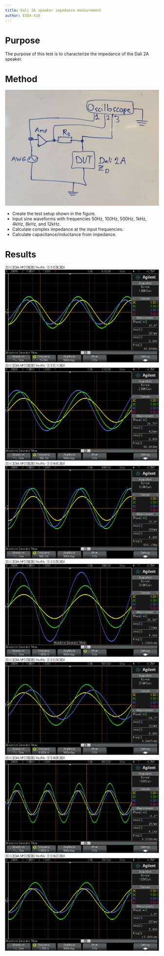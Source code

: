 ```yaml
---
title: Dali 2A speaker impedance measurement
author: ESD4-410
---
```


# Purpose

The purpose of this test is to characterize the impedance of the Dali 2A speaker.

# Method

![test_setup.png](images/test_setup.png)

- Create the test setup shown in the figure.
- Input sine waveforms with frequencies 50Hz, 100Hz, 500Hz, 1kHz, 4kHz, 8kHz, and  12kHz.
- Calculate complex impedance at the input frequencies.
- Calculate capacitance/inductance from impedance.

# Results

![50hz.png](scope_outputs/50hz.png)
![100hz.png](scope_outputs/100hz.png)
![500hz.png](scope_outputs/500hz.png)
![1khz.png](scope_outputs/1khz.png)
![4khz.png](scope_outputs/4khz.png)
![8khz.png](scope_outputs/8khz.png)
![12khz.png](scope_outputs/12khz.png)
